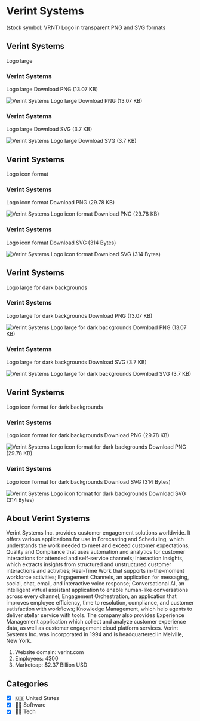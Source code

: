 # Verint Systems
 (stock symbol: VRNT) Logo in transparent PNG and SVG formats

## Verint Systems
 Logo large

### Verint Systems
 Logo large Download PNG (13.07 KB)

![Verint Systems
 Logo large Download PNG (13.07 KB)](/img/orig/VRNT_BIG-a8870a53.png)

### Verint Systems
 Logo large Download SVG (3.7 KB)

![Verint Systems
 Logo large Download SVG (3.7 KB)](/img/orig/VRNT_BIG-7cf040dc.svg)

## Verint Systems
 Logo icon format

### Verint Systems
 Logo icon format Download PNG (29.78 KB)

![Verint Systems
 Logo icon format Download PNG (29.78 KB)](/img/orig/VRNT-eb2cc74c.png)

### Verint Systems
 Logo icon format Download SVG (314 Bytes)

![Verint Systems
 Logo icon format Download SVG (314 Bytes)](/img/orig/VRNT-764f9e07.svg)

## Verint Systems
 Logo large for dark backgrounds

### Verint Systems
 Logo large for dark backgrounds Download PNG (13.07 KB)

![Verint Systems
 Logo large for dark backgrounds Download PNG (13.07 KB)](/img/orig/VRNT_BIG.D-e9c17aa2.png)

### Verint Systems
 Logo large for dark backgrounds Download SVG (3.7 KB)

![Verint Systems
 Logo large for dark backgrounds Download SVG (3.7 KB)](/img/orig/VRNT_BIG.D-dc267db6.svg)

## Verint Systems
 Logo icon format for dark backgrounds

### Verint Systems
 Logo icon format for dark backgrounds Download PNG (29.78 KB)

![Verint Systems
 Logo icon format for dark backgrounds Download PNG (29.78 KB)](/img/orig/VRNT.D-8cb622c6.png)

### Verint Systems
 Logo icon format for dark backgrounds Download SVG (314 Bytes)

![Verint Systems
 Logo icon format for dark backgrounds Download SVG (314 Bytes)](/img/orig/VRNT.D-96d3c972.svg)

## About Verint Systems


Verint Systems Inc. provides customer engagement solutions worldwide. It offers various applications for use in Forecasting and Scheduling, which understands the work needed to meet and exceed customer expectations; Quality and Compliance that uses automation and analytics for customer interactions for attended and self-service channels; Interaction Insights, which extracts insights from structured and unstructured customer interactions and activities; Real-Time Work that supports in-the-moment workforce activities; Engagement Channels, an application for messaging, social, chat, email, and interactive voice response; Conversational AI, an intelligent virtual assistant application to enable human-like conversations across every channel; Engagement Orchestration, an application that improves employee efficiency, time to resolution, compliance, and customer satisfaction with workflows; Knowledge Management, which help agents to deliver stellar service with tools. The company also provides Experience Management application which collect and analyze customer experience data, as well as customer engagement cloud platform services. Verint Systems Inc. was incorporated in 1994 and is headquartered in Melville, New York.

1. Website domain: verint.com
2. Employees: 4300
3. Marketcap: $2.37 Billion USD


## Categories
- [x] 🇺🇸 United States
- [x] 👨‍💻 Software
- [x] 👩‍💻 Tech
